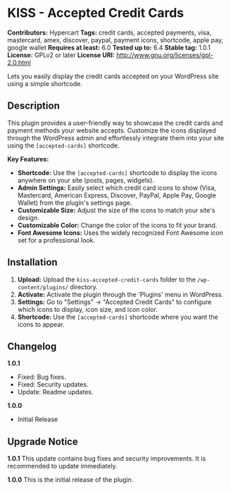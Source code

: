 # KISS - Accepted Credit Cards

**Contributors:** Hypercart
**Tags:** credit cards, accepted payments, visa, mastercard, amex, discover, paypal, payment icons, shortcode, apple pay, google wallet
**Requires at least:** 6.0
**Tested up to:** 6.4
**Stable tag:** 1.0.1
**License:** GPLv2 or later
**License URI:** http://www.gnu.org/licenses/gpl-2.0.html

Lets you easily display the credit cards accepted on your WordPress site using a simple shortcode.

## Description

This plugin provides a user-friendly way to showcase the credit cards and payment methods your website accepts. Customize the icons displayed through the WordPress admin and effortlessly integrate them into your site using the `[accepted-cards]` shortcode.

**Key Features:**

*   **Shortcode:** Use the `[accepted-cards]` shortcode to display the icons anywhere on your site (posts, pages, widgets).
*   **Admin Settings:** Easily select which credit card icons to show (Visa, Mastercard, American Express, Discover, PayPal, Apple Pay, Google Wallet) from the plugin's settings page.
*   **Customizable Size:** Adjust the size of the icons to match your site's design.
*   **Customizable Color:** Change the color of the icons to fit your brand.
*   **Font Awesome Icons:** Uses the widely recognized Font Awesome icon set for a professional look.

## Installation

1.  **Upload:** Upload the `kiss-accepted-credit-cards` folder to the `/wp-content/plugins/` directory.
2.  **Activate:** Activate the plugin through the 'Plugins' menu in WordPress.
3.  **Settings:** Go to "Settings" -> "Accepted Credit Cards" to configure which icons to display, icon size, and icon color.
4.  **Shortcode:** Use the `[accepted-cards]` shortcode where you want the icons to appear.


## Changelog

**1.0.1**

*   Fixed: Bug fixes.
*   Fixed: Security updates.
*   Update: Readme updates.

**1.0.0**

*   Initial Release

## Upgrade Notice

**1.0.1**
This update contains bug fixes and security improvements. It is recommended to update immediately.

**1.0.0**
This is the initial release of the plugin.